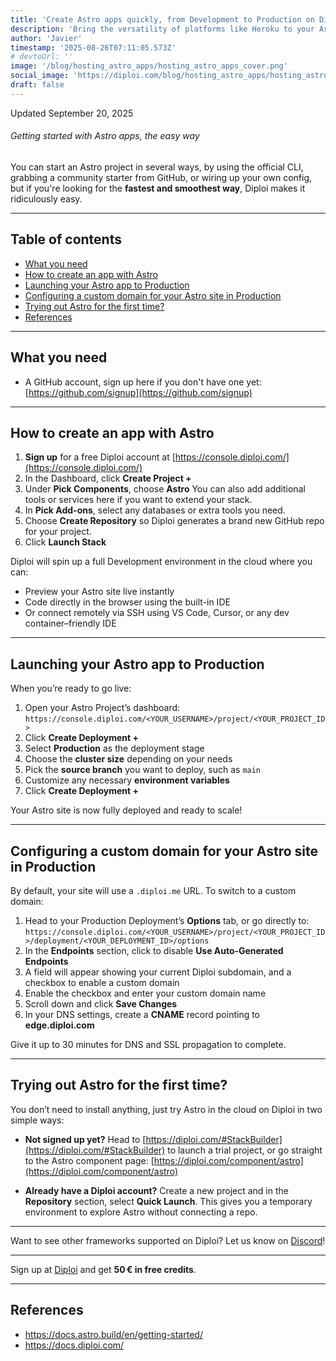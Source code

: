 ```yaml
---
title: 'Create Astro apps quickly, from Development to Production on Diploi'
description: 'Bring the versatility of platforms like Heroku to your Astro development workflow'
author: 'Javier'
timestamp: '2025-08-26T07:11:05.573Z'
# devtoUrl: ''
image: '/blog/hosting_astro_apps/hosting_astro_apps_cover.png'
social_image: 'https://diploi.com/blog/hosting_astro_apps/hosting_astro_apps_og.png'
draft: false
---
```


Updated <time datetime="2025-09-20T15:02:05.000Z">September 20, 2025</time>

###### Getting started with Astro apps, the easy way

You can start an Astro project in several ways, by using the official CLI, grabbing a community starter from GitHub, or wiring up your own config, but if you're looking for the **fastest and smoothest way**, Diploi makes it ridiculously easy.

---

## Table of contents

- [What you need](#what-you-need)
- [How to create an app with Astro](#how-to-create-an-app-with-astro)
- [Launching your Astro app to Production](#launching-your-astro-app-to-production)
- [Configuring a custom domain for your Astro site in Production](#configuring-a-custom-domain-for-your-astro-site-in-production)
- [Trying out Astro for the first time?](#trying-out-astro-for-the-first-time)
- [References](#references)

---

## What you need

* A GitHub account, sign up here if you don't have one yet: [https://github.com/signup](https://github.com/signup)

---

## How to create an app with Astro

1. **Sign up** for a free Diploi account at [https://console.diploi.com/](https://console.diploi.com/)
2. In the Dashboard, click **Create Project +**
3. Under **Pick Components**, choose **Astro**
   You can also add additional tools or services here if you want to extend your stack.
4. In **Pick Add-ons**, select any databases or extra tools you need.
5. Choose **Create Repository** so Diploi generates a brand new GitHub repo for your project.
6. Click **Launch Stack**

Diploi will spin up a full Development environment in the cloud where you can:

* Preview your Astro site live instantly
* Code directly in the browser using the built-in IDE
* Or connect remotely via SSH using VS Code, Cursor, or any dev container–friendly IDE

---

## Launching your Astro app to Production

When you’re ready to go live:

1. Open your Astro Project’s dashboard:
   `https://console.diploi.com/<YOUR_USERNAME>/project/<YOUR_PROJECT_ID>`
2. Click **Create Deployment +**
3. Select **Production** as the deployment stage
4. Choose the **cluster size** depending on your needs
5. Pick the **source branch** you want to deploy, such as `main`
6. Customize any necessary **environment variables**
7. Click **Create Deployment +**

Your Astro site is now fully deployed and ready to scale!

---

## Configuring a custom domain for your Astro site in Production

By default, your site will use a `.diploi.me` URL. To switch to a custom domain:

1. Head to your Production Deployment’s **Options** tab, or go directly to:
   `https://console.diploi.com/<YOUR_USERNAME>/project/<YOUR_PROJECT_ID>/deployment/<YOUR_DEPLOYMENT_ID>/options`
2. In the **Endpoints** section, click to disable **Use Auto‑Generated Endpoints**
3. A field will appear showing your current Diploi subdomain, and a checkbox to enable a custom domain
4. Enable the checkbox and enter your custom domain name
5. Scroll down and click **Save Changes**
6. In your DNS settings, create a **CNAME** record pointing to **edge.diploi.com**

Give it up to 30 minutes for DNS and SSL propagation to complete.

---

## Trying out Astro for the first time?

You don’t need to install anything, just try Astro in the cloud on Diploi in two simple ways:

* **Not signed up yet?**
  Head to [https://diploi.com/#StackBuilder](https://diploi.com/#StackBuilder) to launch a trial project, or go straight to the Astro component page:
  [https://diploi.com/component/astro](https://diploi.com/component/astro)

* **Already have a Diploi account?**
  Create a new project and in the **Repository** section, select **Quick Launch**. This gives you a temporary environment to explore Astro without connecting a repo.

---

Want to see other frameworks supported on Diploi? Let us know on [Discord](https://discord.gg/vvgQxVjC8G)!

---

Sign up at [Diploi](https://diploi.com/) and get **50 € in free credits**.

---

## References

- https://docs.astro.build/en/getting-started/
- https://docs.diploi.com/
